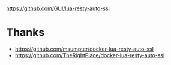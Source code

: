 #

https://github.com/GUI/lua-resty-auto-ssl




# Thanks

- https://github.com/msumpter/docker-lua-resty-auto-ssl
- https://github.com/TheRightPlace/docker-lua-resty-auto-ssl

